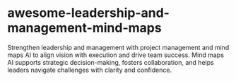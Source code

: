 # awesome-leadership-and-management-mind-maps
Strengthen leadership and management with project management and mind maps AI to align vision with execution and drive team success. Mind maps AI supports strategic decision-making, fosters collaboration, and helps leaders navigate challenges with clarity and confidence.
